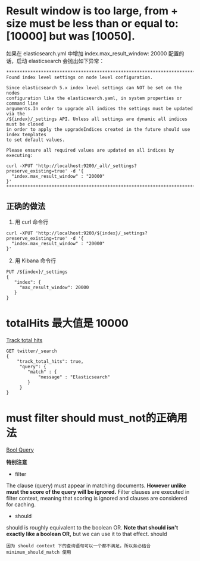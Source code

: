 # Result window is too large, from + size must be less than or equal to: [10000] but was [10050].
如果在 elasticsearch.yml 中增加 index.max_result_window: 20000 配置的话，启动 elasticsearch 会抛出如下异常：
```
*************************************************************************************
Found index level settings on node level configuration.

Since elasticsearch 5.x index level settings can NOT be set on the nodes 
configuration like the elasticsearch.yaml, in system properties or command line 
arguments.In order to upgrade all indices the settings must be updated via the 
/${index}/_settings API. Unless all settings are dynamic all indices must be closed 
in order to apply the upgradeIndices created in the future should use index templates 
to set default values. 

Please ensure all required values are updated on all indices by executing: 

curl -XPUT 'http://localhost:9200/_all/_settings?preserve_existing=true' -d '{
  "index.max_result_window" : "20000"
}'
*************************************************************************************
```
## 正确的做法
1. 用 curl 命令行
```
curl -XPUT 'http://localhost:9200/${index}/_settings?preserve_existing=true' -d '{
  "index.max_result_window" : "20000"
}'
```

2. 用 Kibana 命令行
```
PUT /${index}/_settings
{
   "index": {
     "max_result_window": 20000
   }
}
```

# totalHits 最大值是 10000

[Track total hits](https://www.elastic.co/guide/en/elasticsearch/reference/current/search-request-track-total-hits.html "Elasticsearch Reference [7.2] » Track total hits")

```
GET twitter/_search
{
    "track_total_hits": true,
     "query": {
        "match" : {
            "message" : "Elasticsearch"
        }
     }
}
```

# must filter should must_not的正确用法
[Bool Query](https://www.elastic.co/guide/en/elasticsearch/reference/current/query-dsl-bool-query.html "Elasticsearch Reference [7.2] » Bool Query")

**特别注意**
- filter

The clause (query) must appear in matching documents. **However unlike must the score of the query will be ignored.** Filter clauses are executed in filter context, meaning that scoring is ignored and clauses are considered for caching.

- should

should is roughly equivalent to the boolean OR. **Note that should isn't exactly like a boolean OR,** but we can use it to that effect. 
should

```
因为 should context 下的查询语句可以一个都不满足，所以务必结合 minimum_should_match 使用
```
